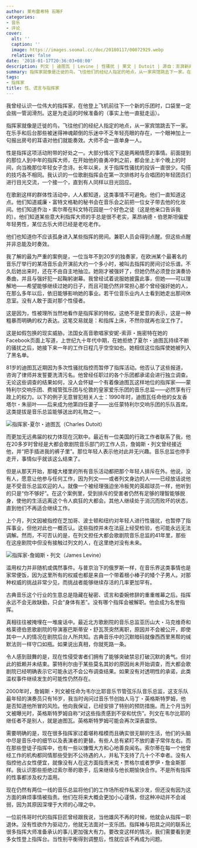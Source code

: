 ```yaml
---
author: 莱布雷希特 石晰F
categories:
- 音乐
- 评论
cover:
  alt: ''
  caption: ''
  image: https://images.soomal.cc/doc/20180117/00072929.webp
  relative: false
date: '2018-01-17T20:36:03+08:00'
description: 列文 | 迪图瓦 | Levine | 性骚扰 | 莱文 | Dutoit | 源自：澎湃新闻 | 版权：转载 |  平均/总评分：10.00/20
summary: 指挥家就像是迁徙的鸟，飞往他们的经纪人指定的地点，从一家宾馆跳去下一家。在乐手和后台那些被迷得神魂颠倒的乐迷中不乏年轻亮眼的存在，一个眼神加上一句报出房号的耳语对他们就能奏效。大师不会一直单身一人……
tags:
- 指挥家
title: 性、谎言与指挥家
---
```


我曾经认识一位伟大的指挥家，在他登上飞机前往下一个新的乐团时，口袋里一定会揣一管润滑剂。这是为走运的时候准备的（事实上他一直挺走运）。

指挥家就像是迁徙的鸟，飞往他们的经纪人指定的地点，从一家宾馆跳去下一家。在乐手和后台那些被迷得神魂颠倒的乐迷中不乏年轻亮眼的存在，一个眼神加上一句报出房号的耳语对他们就能奏效。大师不会一直单身一人。

性是指挥这项活动附带的好处之一。大部分情况下这是两厢情愿的事情。前面提到的那位人到中年的指挥大师，在开始他的奋勇冲刺之前，都会坐上半个晚上的时间，向当晚那位年轻女子念诗。长年以来，关于指挥性骚扰的投诉一直很少。勾搭的技巧各不相同。我认识的一位歌剧指挥会在第一次排练时与合唱团的年轻团员们进行目光交流，一个接一个，直到有人同样以目光回应。

在歌剧这样的群体性活动中，人人都知道，这类事情不可避免。他们一直知道这点。他们知道威廉・富特文格勒的秘书会在音乐会之前把一位女子带去他的化妆间。他们知道乔治・索尔蒂在科文特花园是一个好色之徒（这是他亲口告诉我的）。他们知道某些意大利指挥大师的手总是很不老实，莱昂纳德・伯恩斯坦偏爱年轻男性，某位古乐大师已经是老吃老作。

他们也知道你不应该孤身进入某些指挥的房间。兼职人员会得到点醒。但这些点醒并非总能及时奏效。

我了解的最为严重的案例是，一位当年不到20岁的独奏家，在欧洲某个最著名的音乐厅举行的某场音乐会开演前大约一个多小时，被叫去指挥的房间讨论乐谱。不久后她出来时，还在不由自主地抽泣。她刚才被强奸了，但她仍然必须登台演奏协奏曲，并且与强奸犯一起鞠躬谢幕。我曾经试着说服她披露此事，但她――可以理解地――希望能够继续过她的日子，而且可能仍然非常担心那个曾经强奸她的人，在那么多年以后，依旧能够影响她的事业。若干位音乐业内人士看到她走出那间休息室。没有人敢于面对那个性侵者。

这是因为，性被理所当然地看作是指挥家的特权。这绝不是爱意的表示，这是一种粗暴而明确的权力表达。这笔交易就是：和指挥上床，不然你就再也没工作了。

这是如假包换的现实威胁。法国女高音歌唱家安妮-索菲・施密特在她的Facebook页面上写道，上世纪九十年代中期，在她拒绝了夏尔・迪图瓦持续不断的骚扰之后，她接下来一年的工作日程几乎空空如也。她相信这位指挥使她被列入了黑名单。

81岁的迪图瓦近期因为多次性骚扰指控而暂停了指挥活动。他否认了这些报道，咨询了律师并发誓要洗清污名。他曾经任职过的各个乐团都承诺会进行独立调查。无论这些调查的结果如何，没人会怀疑一个有着像迪图瓦这样地位的指挥家――蒙特利尔交响乐团、费城管弦乐团与伦敦的皇家爱乐乐团的音乐总监――必然享有行政上的权力。以下的例子无意冒犯相关人士：1990年时，迪图瓦任命他的女友香塔尔・朱丽叶――后来成为他第四任妻子――出任蒙特利尔交响乐团的乐队首席。这类提拔是音乐总监能够送出的礼物之一。

![指挥家-夏尔・迪图瓦（Charles Dutoit）](https://images.soomal.cc/doc/20180117/00072929.webp)





而更加无远弗届的权力体现在沉默中。最近有一位美国的行政工作者联系了我，他在20多岁时曾经是大都会歌剧院音乐部门的工作人员，詹姆斯・列文曾经接近他，并“把手插进我的裤子里”。那位年轻人表示他对此并无兴趣。音乐总监也停手走开，事情似乎就该这么结束了。

但是从那天开始，那幢大楼里的所有音乐活动都把那个年轻人排斥在外。他说，没有人，愿意让他参与任何工作，因为列文――或者列文身边的人――已经放话说他是不受音乐总监欢迎的人。就像一个被经理强迫坐冷板凳的英超球员一样，他听到的只是“你不够好”。在这个案例里，受到排斥的受害者仍然有足够的理智能够脱身，使他的生活远离这个令人疯狂的大都会。其他人继续处于消沉而败坏的状态，直到他们不再适合继续工作。

上个月，列文因被指控在芝加哥、波士顿和纽约对年轻人进行性骚扰，也暂停了指挥事业，但他对此也一概否认。这些指控并未在法庭上经受检验，也可能永远无法调解。然而，不可否认的是，在列文担任大都会歌剧院音乐总监的41年里，那些在这座剧院中但没有接触过列文的人，在这里绝对没有未来。

![指挥家-詹姆斯・列文（James Levine）](https://images.soomal.cc/doc/20180117/00072928.webp)





滥用权力并非随机或偶然事件。与普京治下的俄罗斯一样，在音乐界这类事情也是家常便饭，因为这里所有的权威也都是来自一个带着根小棒子的矮个子男人。对那种权威的挑战非常少见，而挑战者能够继续存活的几率更加罕有。

古典音乐这个行业的生意总是隐藏在秘密、谎言和委婉修辞的重重帷幕之后。指挥永远不会无故缺勤，只会“身体有恙”。没有哪个指挥会被解职。他会成为名誉指挥。

真相往往被掩埋在一堆废话中。最近北方歌剧院的音乐总监亚历山大・马克维奇和格莱德伯恩歌剧院的导演塞巴斯蒂安・舒瓦茨突然离职，原因并不会被公开，即使其中一人的情况在剧院后台人所共知。古典音乐中的沉默暗码就像西西里黑帮的缄默法则一样守口如瓶。如果说出真相，你就死路一条。

令人感到鼓舞的是，现在性侵受害者们拥有了能够突破禁忌打破沉默的勇气。但对此的抵赖并未结束。蒙特利尔由于某些莫名其妙的原因尚未开始调查，而大都会歌剧院已经明确表示它可能永远不会公布调查结果。如果没有对透明性的承诺，此类滥权事件继续发生的可能性仍然存在。

2000年时，詹姆斯・列文被任命为韦尔比耶音乐节管弦乐队音乐总监，这支乐队最年轻的演奏员只有16岁，我当时询问过音乐节创始人马丁・英格斯特罗姆，他是否知道他所冒的风险。他向我保证，已经安排了特别的预防措施。而上个月当列文被曝光时，英格斯特罗姆自称“对这些指责感到不安和忧伤”。列文在韦尔比耶的继任者不是别人，就是迪图瓦。英格斯特罗姆可能会再次深表震惊。

需要明确的是，现在很多指挥家过着堪称楷模而且确实很无聊的生活，他们的头脑中尽是音乐中的细节以及表演者的更替。有些人总有紧盯不放的妻子常伴左右。而在那些登徒子指挥中，也有一些以慷慨大方和心地善良闻名。索尔蒂在每一个他曾经工作的机构都同情那些受到不公待遇的人，并私下支持了几十个不幸者。没有人指控他占女性便宜，就像没有人在这方面指责米克・贾格尔或者罗伊・詹金斯那样。我认识那些拒绝过索尔蒂的歌手，后来继续与他长期愉快合作。不是所有指挥的性事都涉及权力滥用。

现在仍然有两位一线的音乐总监将他们的工作场所视作私家沙发，但还没有因为这方面的麻烦事情被指责。他们在将来大概会更加小心谨慎，但这种冲动并不会减弱，因为其原因深埋于大师的心理之中。

一位前伟哥时代的指挥巨匠曾经跟我说，当他雄风不再的时候，他就会从指挥一职退休。没有性欲作为驱动力，他就无法面对一支乐团。指挥棒与阳具之间的联系比很多指挥大师准备承认的事儿更加强大有力。要改变这样的情况，我们需要看到更多女性登上指挥台。当性别平衡得到调整后，性就应该不再成为问题。